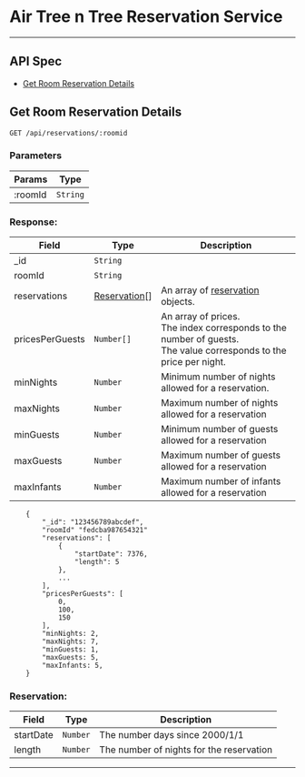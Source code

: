 # Air Tree n Tree Reservation Service

---

## API Spec

- [Get Room Reservation Details](#get-room-reservation-details) 


## Get Room Reservation Details

`GET /api/reservations/:roomid`

### Parameters

| Params | Type |
| --- | --- |
| :roomId | `String` |

### Response:

| Field | Type | Description |
| ----- | ---- | ---------- |
| _id | `String` | 
| roomId | `String` | 
| reservations | [Reservation](#Reservation)[] | An array of [reservation](#Reservation) objects. |
| pricesPerGuests | `Number[]` | An array of prices. <br> The index corresponds to the number of guests. <br>The value corresponds to the price per night. |
| minNights | `Number` | Minimum number of nights allowed for a reservation.
| maxNights | `Number` | Maximum number of nights allowed for a reservation
| minGuests | `Number` | Minimum number of guests allowed for a reservation
| maxGuests | `Number` | Maximum number of guests allowed for a reservation
| maxInfants | `Number` | Maximum  number of infants allowed for a reservation


```
    {
        "_id": "123456789abcdef",
        "roomId" "fedcba987654321"
        "reservations": [
            {
                "startDate": 7376,
                "length": 5
            },
            ...
        ],
        "pricesPerGuests": [
            0,
            100,
            150
        ],
        "minNights: 2,
        "maxNights: 7,
        "minGuests: 1,
        "maxGuests: 5,
        "maxInfants: 5,
    }
```

### Reservation:

| Field | Type | Description
| ----- | ---- | ---
| startDate | `Number` | The number days since 2000/1/1
| length | `Number` | The number of nights for the reservation

---
